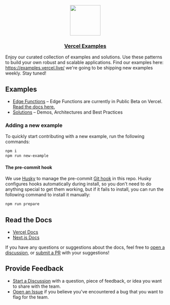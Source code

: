 <p align="center">
  <a href="https://vercel.com">
    <img src="https://assets.vercel.com/image/upload/v1588805858/repositories/vercel/logo.png" height="96">
    <h3 align="center">Vercel Examples</h3>
  </a>
</p>

Enjoy our curated collection of examples and solutions. Use these patterns to build your own robust and scalable applications.
Find our examples here: https://examples.vercel.live/ we're going to be shipping new examples weekly. Stay tuned!

## Examples


- [Edge Functions](/edge-functions) – Edge Functions are currently in Public Beta on Vercel. [Read the docs here.](https://vercel.com/docs/concepts/functions/edge-functions)
- [Solutions](/solutions) – Demos, Architectures and Best Practices

### Adding a new example

To quickly start contributing with a new example, run the following commands:

```bash
npm i
npm run new-example
```

#### The pre-commit hook

We use [Husky](https://typicode.github.io/husky/#/) to manage the pre-commit [Git hook](https://git-scm.com/docs/githooks) in this repo. Husky configures hooks automatically during install, so you don't need to do anything special to get them working, but if it fails to install, you can run the following command to install it manually:

```bash
npm run prepare
```

## Read the Docs

- [Vercel Docs](https://docs.vercel.com/)
- [Next.js Docs](https://nextjs.org/docs)

If you have any questions or suggestions about the docs, feel free to [open a discussion](https://github.com/vercel/examples/discussions), or [submit a PR](https://github.com/vercel/examples/pulls) with your suggestions!

## Provide Feedback

- [Start a Discussion](https://github.com/vercel/examples/discussions) with a question, piece of feedback, or idea you want to share with the team.
- [Open an Issue](https://github.com/vercel/examples/issues) if you believe you've encountered a bug that you want to flag for the team.

